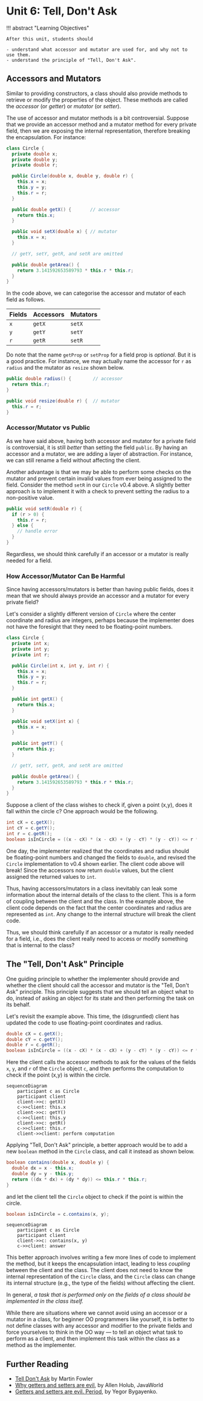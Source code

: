 # Unit 6: Tell, Don't Ask

!!! abstract "Learning Objectives"

    After this unit, students should

    - understand what accessor and mutator are used for, and why not to use them.
    - understand the principle of "Tell, Don't Ask".

## Accessors and Mutators

Similar to providing constructors, a class should also provide methods to retrieve or modify the properties of the object.  These methods are called the _accessor_ (or _getter_) or _mutator_ (or _setter_).

The use of accessor and mutator methods is a bit controversial.   Suppose that we provide an accessor method and a mutator method for every private field, then we are exposing the internal representation, therefore breaking the encapsulation.  For instance:

```Java title="Circle v0.4" hl_lines="12-14 16-18"
class Circle {
  private double x;
  private double y;
  private double r;

  public Circle(double x, double y, double r) {
    this.x = x;
    this.y = y;
    this.r = r;
  }

  public double getX() {       // accessor
    return this.x;
  }

  public void setX(double x) { // mutator
    this.x = x;
  }

  // getY, setY, getR, and setR are omitted

  public double getArea() {
    return 3.141592653589793 * this.r * this.r;
  }
}
```

In the code above, we can categorise the accessor and mutator of each field as follows.

| Fields | Accessors | Mutators |
|--------|-----------|----------|
| `x` | `getX` | `setX` |
| `y` | `getY` | `setY` |
| `r` | `getR` | `setR` |

Do note that the name `getProp` or `setProp` for a field prop is _optional_.  But it is a good practice.  For instance, we may actually name the accessor for `r` as `radius` and the mutator as `resize` shown below.

```java
public double radius() {        // accessor
  return this.r;
}

public void resize(double r) {  // mutator
  this.r = r;
}
```

### Accessor/Mutator vs Public

As we have said above, having both accessor and mutator for a private field is controversial, it is still _better_ than setting the field `public`.  By having an accessor and a mutator, we are adding a layer of abstraction.  For instance, we can still rename a field without affecting the client.

Another advantage is that we may be able to perform some checks on the mutator and prevent certain invalid values from ever being assigned to the field.  Consider the method `setR` in our `Circle` v0.4 above.  A slightly better approach is to implement it with a check to prevent setting the radius to a non-positive value.

```java
public void setR(double r) {
  if (r > 0) {
    this.r = r;
  } else {
    // handle error
  }
}
```

Regardless, we should think carefully if an accessor or a mutator is really needed for a field.

### How Accessor/Mutator Can Be Harmful

Since having accessors/mutators is better than having public fields, does it mean that we should always provide an accessor and a mutator for every private field?

Let's consider a slightly different version of `Circle` where the center coordinate and radius are integers, perhaps because the implementer does not have the foresight that they need to be floating-point numbers.

```java title="Circle v0.4.1 (with Integer Coordinate)"
class Circle {
  private int x;
  private int y;
  private int r;

  public Circle(int x, int y, int r) {
    this.x = x;
    this.y = y;
    this.r = r;
  }

  public int getX() {
    return this.x;
  }

  public void setX(int x) {
    this.x = x;
  }

  public int getY() {
    return this.y;
  }

  // getY, setY, getR, and setR are omitted

  public double getArea() {
    return 3.141592653589793 * this.r * this.r;
  }
}
```

Suppose a client of the class wishes to check if, given a point (x,y), does it fall within the circle c? One approach would be the following.

```java title="Client Code v0.1"
int cX = c.getX();
int cY = c.getY();
int r = c.getR();
boolean isInCircle = ((x - cX) * (x - cX) + (y - cY) * (y - cY)) <= r * r;
```

One day, the implementer realized that the coordinates and radius should be floating-point numbers and changed the fields to `double`, and revised the `Circle` implementation to v0.4 shown earlier. The client code above will break! Since the accessors now return `double` values, but the client assigned the returned values to `int`. 

Thus, having accessors/mutators in a class inevitably can leak some information about the internal details of the class to the client. This is a form of coupling between the client and the class. In the example above, the client code depends on the fact that the center coordinates and radius are represented as `int`. Any change to the internal structure will break the client code.

Thus, we should think carefully if an accessor or a mutator is really needed for a field, i.e., does the client really need to access or modify something that is internal to the class? 


## The "Tell, Don't Ask" Principle

One guiding principle to whether the implementer should provide and whether the client should call the accessor and mutator is the "Tell, Don't Ask" principle. This principle suggests that we should tell an object what to do, instead of asking an object for its state and then performing the task on its behalf.

Let's revisit the example above. This time, the (disgruntled) client has updated the code to use floating-point coordinates and radius.

```Java title="Client Code v0.2"
double cX = c.getX();
double cY = c.getY();
double r = c.getR();
boolean isInCircle = ((x - cX) * (x - cX) + (y - cY) * (y - cY)) <= r * r;
```

Here the client calls the accessor methods to ask for the values of the fields `x`, `y`, and `r` of the `Circle` object `c`, and then performs the computation to check if the point (x,y) is within the circle. 


```mermaid
sequenceDiagram
    participant c as Circle
    participant client
    client->>c: getX()
    c->>client: this.x
    client->>c: getY()
    c->>client: this.y
    client->>c: getR()
    c->>client: this.r
    client->>client: perform computation
```

Applying "Tell, Don't Ask" principle, a better approach would be to add a new `boolean` method in the `Circle` class, and call it instead as shown below.

```java
boolean contains(double x, double y) {
  double dx = x - this.x;
  double dy = y - this.y;
  return ((dx * dx) + (dy * dy)) <= this.r * this.r;
}
```

and let the client tell the `Circle` object to check if the point is within the circle. 

```Java
boolean isInCircle = c.contains(x, y);
```

```mermaid
sequenceDiagram
    participant c as Circle
    participant client
    client->>c: contains(x, y)
    c->>client: answer
```

This better approach involves writing a few more lines of code to implement the method, but it keeps the encapsulation intact, leading to less _coupling_ between the client and the class.  The client does not need to know the internal representation of the `Circle` class, and the `Circle` class can change its internal structure (e.g., the type of the fields) without affecting the client.

In general, _a task that is performed only on the fields of a class should be implemented in the class itself._

While there are situations where we cannot avoid using an accessor or a mutator in a class, for beginner OO programmers like yourself, it is better to not define classes with any accessor and modifier to the private fields and force yourselves to think in the OO way &mdash; to tell an object what task to perform as a client, and then implement this task within the class as a method as the implementer.

## Further Reading

- [Tell Don't Ask](https://martinfowler.com/bliki/TellDontAsk.html) by Martin Fowler
- [Why getters and setters are evil](https://www.infoworld.com/article/2073723/why-getter-and-setter-methods-are-evil.html), by Allen Holub, JavaWorld
- [Getters and setters are evil. Period](https://www.yegor256.com/2014/09/16/getters-and-setters-are-evil.html), by Yegor Bygayenko.
